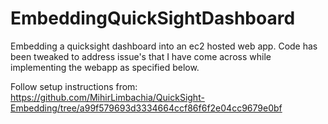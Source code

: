 # EmbeddingQuickSightDashboard
Embedding a quicksight dashboard into an ec2 hosted web app. Code has been tweaked to address issue's that I have come across while implementing the webapp as specified below.

Follow setup instructions from: https://github.com/MihirLimbachia/QuickSight-Embedding/tree/a99f579693d3334664ccf86f6f2e04cc9679e0bf
